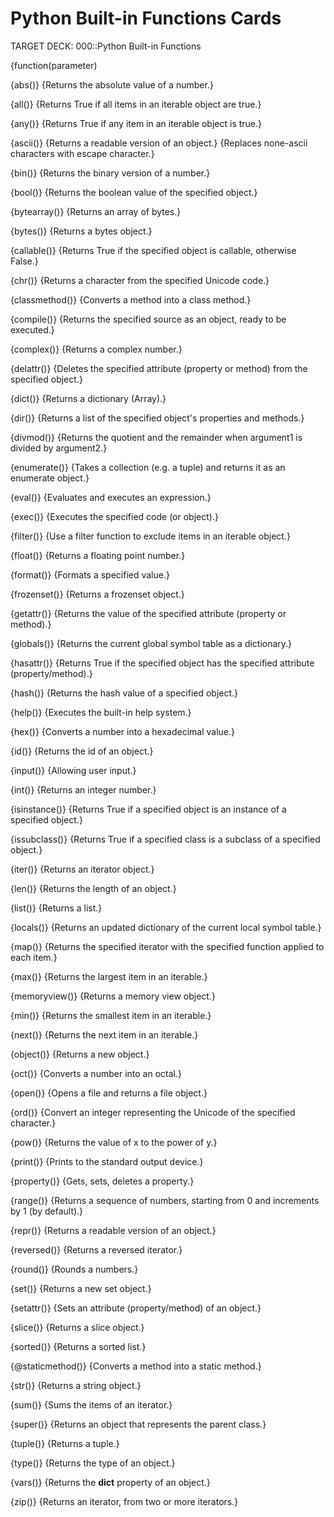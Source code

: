 # Python Built-in Functions Cards

TARGET DECK: 000::Python Built-in Functions

{function(parameter)


{abs()} {Returns the absolute value of a number.}
<!--ID: 1619728171385-->


{all()} {Returns True if all items in an iterable object are true.}
<!--ID: 1619728954818-->


{any()} {Returns True if any item in an iterable object is true.}
<!--ID: 1619728955041-->


{ascii()} {Returns a readable version of an object.} {Replaces none-ascii
characters with escape character.}
<!--ID: 1619728955255-->


{bin()} {Returns the binary version of a number.}
<!--ID: 1619728955468-->


{bool()} {Returns the boolean value of the specified object.}
<!--ID: 1619728171634-->


{bytearray()} {Returns an array of bytes.}
<!--ID: 1619728955680-->


{bytes()} {Returns a bytes object.}
<!--ID: 1619728955892-->


{callable()} {Returns True if the specified object is callable, otherwise False.}
<!--ID: 1619728956106-->


{chr()} {Returns a character from the specified Unicode code.}
<!--ID: 1619728956319-->


{classmethod()} {Converts a method into a class method.}
<!--ID: 1619728956533-->


{compile()} {Returns the specified source as an object, ready to be executed.}
<!--ID: 1619728956745-->


{complex()} {Returns a complex number.}
<!--ID: 1619728171849-->


{delattr()} {Deletes the specified attribute (property or method) from the
specified object.}
<!--ID: 1619728956959-->


{dict()} {Returns a dictionary (Array).}
<!--ID: 1619728172063-->


{dir()} {Returns a list of the specified object's properties and methods.}
<!--ID: 1619728957172-->


{divmod()} {Returns the quotient and the remainder when argument1 is divided by
argument2.}
<!--ID: 1619728957385-->


{enumerate()} {Takes a collection (e.g. a tuple) and returns it as an enumerate
object.}
<!--ID: 1619728172276-->


{eval()} {Evaluates and executes an expression.}
<!--ID: 1619743346706-->


{exec()} {Executes the specified code (or object).}
<!--ID: 1619743346741-->


{filter()} {Use a filter function to exclude items in an iterable object.}
<!--ID: 1619743823884-->



{float()} {Returns a floating point number.}
<!--ID: 1619728172489-->


{format()} {Formats a specified value.}
<!--ID: 1619743346748-->


{frozenset()} {Returns a frozenset object.}
<!--ID: 1619743346752-->


{getattr()} {Returns the value of the specified attribute (property or method).}
<!--ID: 1619743346755-->


{globals()} {Returns the current global symbol table as a dictionary.}
<!--ID: 1619743346758-->


{hasattr()} {Returns True if the specified object has the specified attribute
(property/method).}
<!--ID: 1619743346762-->


{hash()} {Returns the hash value of a specified object.}
<!--ID: 1619743346764-->


{help()} {Executes the built-in help system.}
<!--ID: 1619728172702-->


{hex()} {Converts a number into a hexadecimal value.}
<!--ID: 1619744348756-->


{id()} {Returns the id of an object.}
<!--ID: 1619744348772-->


{input()} {Allowing user input.}
<!--ID: 1619728172915-->


{int()} {Returns an integer number.}
<!--ID: 1619728173128-->


{isinstance()} {Returns True if a specified object is an instance of a specified
object.}
<!--ID: 1619744348778-->


{issubclass()} {Returns True if a specified class is a subclass of a specified
object.}
<!--ID: 1619744348783-->


{iter()} {Returns an iterator object.}
<!--ID: 1619728173343-->


{len()} {Returns the length of an object.}
<!--ID: 1619728173557-->


{list()} {Returns a list.}
<!--ID: 1619728173771-->


{locals()} {Returns an updated dictionary of the current local symbol table.}
<!--ID: 1619744348788-->


{map()} {Returns the specified iterator with the specified function applied to
each item.}
<!--ID: 1619744348793-->


{max()} {Returns the largest item in an iterable.}
<!--ID: 1619728173983-->


{memoryview()} {Returns a memory view object.}
<!--ID: 1619744348798-->


{min()} {Returns the smallest item in an iterable.}
<!--ID: 1619728174197-->



{next()} {Returns the next item in an iterable.}
<!--ID: 1619745667879-->


{object()} {Returns a new object.}
<!--ID: 1619745667893-->


{oct()} {Converts a number into an octal.}
<!--ID: 1619745667896-->


{open()} {Opens a file and returns a file object.}
<!--ID: 1619745667899-->


{ord()} {Convert an integer representing the Unicode of the specified character.}
<!--ID: 1619745667902-->


{pow()} {Returns the value of x to the power of y.}
<!--ID: 1619745667904-->


{print()} {Prints to the standard output device.}
<!--ID: 1619728174410-->


{property()} {Gets, sets, deletes a property.}
<!--ID: 1619745667907-->


{range()} {Returns a sequence of numbers, starting from 0 and increments by 1 (by
default).}
<!--ID: 1619745667910-->


{repr()} {Returns a readable version of an object.}
<!--ID: 1619745667912-->


{reversed()} {Returns a reversed iterator.}
<!--ID: 1619745667915-->


{round()} {Rounds a numbers.}
<!--ID: 1619728174623-->


{set()} {Returns a new set object.}
<!--ID: 1619745667918-->


{setattr()} {Sets an attribute (property/method) of an object.}
<!--ID: 1619745667920-->


{slice()} {Returns a slice object.}
<!--ID: 1619745667923-->


{sorted()} {Returns a sorted list.}
<!--ID: 1619728174840-->


{@staticmethod()} {Converts a method into a static method.}
<!--ID: 1619745667925-->


{str()} {Returns a string object.}
<!--ID: 1619728175055-->


{sum()} {Sums the items of an iterator.}
<!--ID: 1619728175270-->


{super()} {Returns an object that represents the parent class.}
<!--ID: 1619745667928-->


{tuple()} {Returns a tuple.}
<!--ID: 1619728175485-->


{type()} {Returns the type of an object.}
<!--ID: 1619728175700-->


{vars()} {Returns the __dict__ property of an object.}
<!--ID: 1619745667930-->


{zip()} {Returns an iterator, from two or more iterators.}
<!--ID: 1619728175919-->

